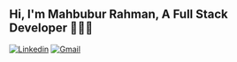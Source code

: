 <!-- Your title -->
## Hi, I'm Mahbubur Rahman, A Full Stack Developer 👨🏻‍💻

<!-- Your badges
You can use the website to generate badges: https://shields.io/
-->

[![Linkedin](https://img.shields.io/badge/-LinkedIn-blue?style=flat&logo=Linkedin&logoColor=white)](https://www.linkedin.com/in/cnerd-mahadi/)
[![Gmail](https://img.shields.io/badge/-Gmail-c14438?style=flat&logo=Gmail&logoColor=white)](mailto:mahadidroid@gmail.com)

&nbsp;
